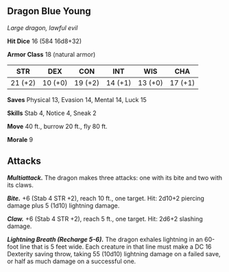 ## Dragon Blue Young

*Large dragon, lawful evil*

**Hit Dice** 16 (584 16d8+32)

**Armor Class** 18 (natural armor)

| STR     | DEX     | CON     | INT     | WIS     | CHA     |
|---------|---------|---------|---------|---------|---------|
| 21 (+2) | 10 (+0) | 19 (+2) | 14 (+1) | 13 (+0) | 17 (+1) |

**Saves** Physical 13, Evasion 14, Mental 14, Luck 15

**Skills** Stab 4, Notice 4, Sneak 2

**Move** 40 ft., burrow 20 ft., fly 80 ft.

**Morale** 9

## Attacks

***Multiattack.*** The dragon makes three attacks: one with its bite and two with its claws.

***Bite.*** +6 (Stab 4 STR +2), reach 10 ft., one target. Hit: 2d10+2 piercing damage plus 5 (1d10) lightning damage.

***Claw.*** +6 (Stab 4 STR +2), reach 5 ft., one target. Hit: 2d6+2 slashing damage.

***Lightning Breath (Recharge 5-6).*** The dragon exhales lightning in an 60-foot line that is 5 feet wide. Each creature in that line must make a DC 16 Dexterity saving throw, taking 55 (10d10) lightning damage on a failed save, or half as much damage on a successful one.

